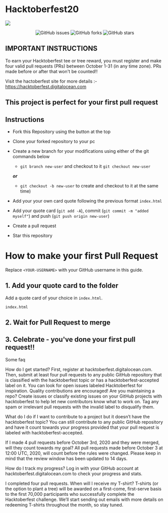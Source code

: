 # Hacktoberfest20

<img align="center" src="https://raw.githubusercontent.com/j-kon/hacktoberfest20/c06fda39d68f0ead75b7099d130a8fa0bf02a514/images/hack.svg">

<p align="center">
   <img alt="GitHub issues" src="https://img.shields.io/github/issues/j-kon/hacktoberfest20"></a>
   <img alt="GitHub forks" src="https://img.shields.io/github/issues/j-kon/hacktoberfest20"></a>
   <img alt="GitHub stars" src="https://img.shields.io/github/stars/j-kon/hacktoberfest20"></a>
</p>

## IMPORTANT INSTRUCTIONS
To earn your Hacktoberfest tee or tree reward, you must register and make four valid pull requests (PRs) between October 1-31 (in any time zone). PRs made before or after that won't be counted!!

Visit the hactoberfest site for more details :- https://hacktoberfest.digitalocean.com


## This project is perfect for your first pull request

## Instructions

- Fork this Repository using the button at the top
- Clone your forked repository to your pc
- Create a new branch for your modifications using either of the git commands below 
    - `git branch new-user` and checkout to it `git checkout new-user` 
    
    ***or*** 

    - `git checkout -b new-user` to create and checkout to it at the same time)
- Add your your own card quote following the previous format `index.html`
- Add your quote card (`git add -A`), commit (`git commit -m "added myself"`) and push (`git push origin new-user`)
- Create a pull request
- Star this repository

# How to make your first Pull Request

Replace `<YOUR-USERNAME>` with your GitHub username in this guide.

## 1. Add your quote card to the folder

Add a quote card of your choice in `index.html`.

```
index.html
```


## 2. Wait for Pull Request to merge

## 3. Celebrate - you've done your first pull request!!

Some faq

How do I get started?
First, register at hacktoberfest.digitalocean.com. Then, submit at least four pull requests to any public GitHub repository that is classified with the hacktoberfest topic or has a hacktoberfest-accepted label on it. You can look for open issues labeled Hacktoberfest for inspiration. Quality contributions are encouraged! Are you maintaining a repo? Create issues or classify existing issues on your GitHub projects with hacktoberfest to help let new contributors know what to work on. Tag any spam or irrelevant pull requests with the invalid label to disqualify them.

What do I do if I want to contribute to a project but it doesn’t have the hacktoberfest topic?
You can still contribute to any public GitHub repository and have it count towards your progress provided that your pull request is labeled with hacktoberfest-accepted.

If I made 4 pull requests before October 3rd, 2020 and they were merged, will they count towards my goal?
All pull requests made before October 3 at 12:00 UTC, 2020, will count before the rules were changed. Please keep in mind that the review window has been updated to 14 days.

How do I track my progress?
Log in with your GitHub account at hacktoberfest.digitalocean.com to check your progress and stats.

I completed four pull requests. When will I receive my T-shirt?
T-shirts (or the option to plant a tree) will be awarded on a first-come, first-serve basis to the first 70,000 participants who successfully complete the Hacktoberfest challenge. We’ll start sending out emails with more details on redeeming T-shirts throughout the month, so stay tuned.
